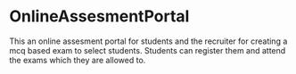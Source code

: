 # OnlineAssesmentPortal

This an online assesment portal for students and the recruiter for creating a mcq based exam to select students. Students can register them and attend the exams which they are allowed to.
